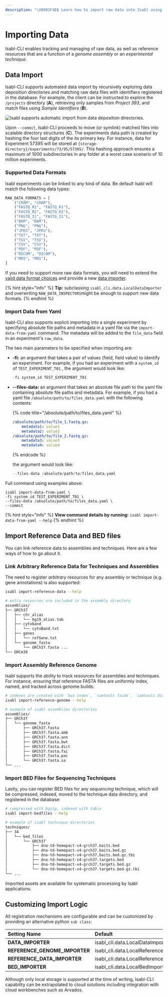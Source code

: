```yaml
---
description: "\U0001F4E6 Learn how to import raw data into Isabl using existing metadata."
---
```


# Importing Data

Isabl-CLI enables tracking and managing of raw data, as well as reference resources that are a function of a _genome assembly_ or an _experimental technique_.

## Data Import

Isabl-CLI supports automated data import by recursively exploring data deposition directories and matching raw data files with identifiers registered in the database. For example, the client can be instructed to explore the `/projects` directory \(**A**\), retrieving only samples from _Project 393_, and match files using _Sample Identifiers_ \(**B**\).

![Isabl supports automatic import from data deposition directories.](https://user-images.githubusercontent.com/8843150/62899370-a1f2e300-bd25-11e9-9e50-1d88e870d19a.png)

Upon `--commit`, Isabl-CLI proceeds to move \(or symlink\) matched files into scalable directory structures \(**C**\). The experiments data path is created by hashing the four last digits of the its primary key. For instance, data for Experiment 57395 will be stored at `{storage-directory}/experiments/73/95/57395/`. This hashing approach ensures a maximum of 1000 subdirectories in any folder at a worst case scenario of 10 million experiments.

### Supported Data Formats

Isabl experiments can be linked to any kind of data. Be default Isabl will match the following data types:

```python
RAW_DATA_FORMATS = [
    ("CRAM", "CRAM"),
    ("FASTQ_R1", "FASTQ_R1"),
    ("FASTQ_R2", "FASTQ_R2"),
    ("FASTQ_I1", "FASTQ_I1"),
    ("BAM", "BAM"),
    ("PNG", "PNG"),
    ("JPEG", "JPEG"),
    ("TXT", "TXT"),
    ("TSV", "TSV"),
    ("CSV", "CSV"),
    ("PDF", "PDF"),
    ("DICOM", "DICOM"),
    ("MD5", "MD5"),
]
```

If you need to support more raw data formats, you will need to extend the [valid data format choices](isabl-settings.md#extra-choices-settings) and provide a new [data importer](isabl-settings.md#isabl-cli-settings). 

{% hint style="info" %}
**Tip:** subclassing `isabl_cli.data.LocalDataImporter` and overwriting `RAW_DATA_INSPECTORS`might be enough to support new data formats.
{% endhint %}

### Import Data from Yaml

Isabl-CLI also supports explicit importing into a single experiment by specifying absolute file paths and metadata in a yaml file via the `import-data-from-yaml` command. The metadata will be added to the `file_data` field in an experiment's `raw_data`.

The two main parameters to be specified when importing are:

* **-fi:** an argument that takes a pair of values \(field, field value\) to identify an experiment. For example, if you had an experiment with a `system_id` of `TEST_EXPERIMENT_T01` , the argument would look like: 

  ```python
  -fi system_id TEST_EXPERIMENT_T01
  ```

* **--files-data:** an argument that takes an absolute file path to the yaml file containing absolute file paths and metadata. For example, if you had a yaml file `/absolute/path/to/files_data.yaml` with the following contents: 

  {% code title="/absolute/path/to/files\_data.yaml" %}
  ```yaml
  /absolute/path/to/file_1.fastq.gz: 
      metadata1: value1 
      metadata2: value2
  ​/absolute/path/to/file_2.fastq.gz: 
      metadata3: value3 
      metadata4: value4
  ```
  {% endcode %}

  the argument would look like:

  ```python
  --files-data /absolute/path/to/files_data.yaml
  ```

Full command using examples above:

```
isabl import-data-from-yaml \
-fi system_id TEST_EXPERIMENT_T01 \
--files-data /absolute/path/to/files_data.yaml \
--commit
```

{% hint style="info" %}
**View command details by running:** `isabl import-data-from-yaml --help`
{% endhint %}

## Import Reference Data and BED files

You can link reference data to assemblies and techniques. Here are a few ways of how to go about it.

### Link Arbitrary Reference Data for Techniques and Assemblies

The need to register _arbitrary_ resources for any assembly or technique \(e.g. gene annotations\) is also supported:

```bash
isabl import-reference-data --help

# extra resources are included in the assembly directory
assemblies/
├── GRCh37
│   ├── chr_alias
│   │   └── hg19_alias.tab
│   ├── cytoband
│   │   └── cytoBand.txt
│   ├── genes
│   │   └── refGene.txt
│   └── genome_fasta
│       └── GRCh37.fasta ...
└── GRCm38
```

### Import Assembly Reference Genome

Isabl supports the ability to track resources for assemblies and techniques. For instance, ensuring that reference FASTA files are uniformly index, named, and tracked across genome builds:

```bash
# indexes are created with `bwa index`, `samtools faidx`, `samtools dict`
isabl import-reference-genome --help

# example of isabl assemblies directories
assemblies/
├── GRCh37
│   └── genome_fasta
│       ├── GRCh37.fasta
│       ├── GRCh37.fasta.amb
│       ├── GRCh37.fasta.ann
│       ├── GRCh37.fasta.bwt
│       ├── GRCh37.fasta.dict
│       ├── GRCh37.fasta.fai
│       ├── GRCh37.fasta.pac
│       └── GRCh37.fasta.sa
└── ...
```

### Import BED Files for Sequencing Techniques

Lastly, you can register BED files for any _sequencing_ technique, which will be compressed, indexed, moved to the technique data directory, and registered in the database:

```bash
# compressed with bgzip, indexed with tabix
isabl import-bedfiles --help

# example of isabl technique directories
techniques/
├── 34
│   └── bed_files
│       └── GRCh37
│           ├── dna-td-hemepact-v4-grch37.baits.bed
│           ├── dna-td-hemepact-v4-grch37.baits.bed.gz
│           ├── dna-td-hemepact-v4-grch37.baits.bed.gz.tbi
│           ├── dna-td-hemepact-v4-grch37.targets.bed
│           ├── dna-td-hemepact-v4-grch37.targets.bed.gz
│           └── dna-td-hemepact-v4-grch37.targets.bed.gz.tbi
└── ...
```

Imported assets are available for systematic processing by Isabl applications.

## Customizing Import Logic

All registration mechanisms are configurable and can be customized by providing an alternative python `sub class`:

| Setting Name | Default |
| :--- | :--- |
| **DATA\_IMPORTER** | isabl\_cli.data.LocalDataImporter |
| **REFERENCE\_GENOME\_IMPORTER** | isabl\_cli.data.LocalReferenceGenomeImporter |
| **REFERENCE\_DATA\_IMPORTER** | isabl\_cli.data.LocalReferenceDataImporter |
| **BED\_IMPORTER** | isabl\_cli.data.LocalBedImporter |

Although only local storage is supported at the time of writing, Isabl-CLI capability can be extrapolated to cloud solutions including integration with cloud workbenches such as Arvados.

